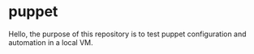 # puppet

Hello, the purpose of this repository is to test puppet configuration and automation in a local VM.

